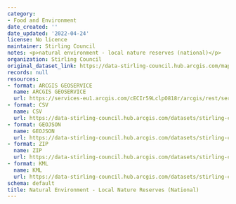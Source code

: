 ```yaml
---
category:
- Food and Environment
date_created: ''
date_updated: '2022-04-24'
license: No licence
maintainer: Stirling Council
notes: <p>natural environment - local nature reserves (national)</p>
organization: Stirling Council
original_dataset_link: https://data-stirling-council.hub.arcgis.com/maps/stirling-council::natural-environment-local-nature-reserves-national
records: null
resources:
- format: ARCGIS GEOSERVICE
  name: ARCGIS GEOSERVICE
  url: https://services-eu1.arcgis.com/cECIr59LclpO818r/arcgis/rest/services/Natural_Environment_Local_Nature_Reserves/FeatureServer/3
- format: CSV
  name: CSV
  url: https://data-stirling-council.hub.arcgis.com/datasets/stirling-council::natural-environment-local-nature-reserves-national.csv?outSR=%7B%22latestWkid%22%3A27700%2C%22wkid%22%3A27700%7D
- format: GEOJSON
  name: GEOJSON
  url: https://data-stirling-council.hub.arcgis.com/datasets/stirling-council::natural-environment-local-nature-reserves-national.geojson?outSR=%7B%22latestWkid%22%3A27700%2C%22wkid%22%3A27700%7D
- format: ZIP
  name: ZIP
  url: https://data-stirling-council.hub.arcgis.com/datasets/stirling-council::natural-environment-local-nature-reserves-national.zip?outSR=%7B%22latestWkid%22%3A27700%2C%22wkid%22%3A27700%7D
- format: KML
  name: KML
  url: https://data-stirling-council.hub.arcgis.com/datasets/stirling-council::natural-environment-local-nature-reserves-national.kml?outSR=%7B%22latestWkid%22%3A27700%2C%22wkid%22%3A27700%7D
schema: default
title: Natural Environment - Local Nature Reserves (National)
---
```

